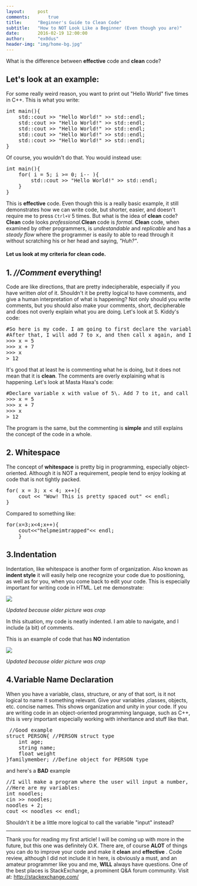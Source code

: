 ```yaml
---
layout:     post
comments:		true
title:      "Beginner's Guide to Clean Code"
subtitle:   "How to NOT Look Like a Beginner (Even though you are)"
date:       2016-02-19 12:00:00
author:     "ex0dus"
header-img: "img/home-bg.jpg"
---
```

What is the difference between **effective** code and **clean** code?

## Let's look at an example:

For some really weird reason, you want to print out "Hello World" five times in C++. This is what you write:

<pre>int main(){
	std::cout >> "Hello World!" >> std::endl;
	std::cout >> "Hello World!" >> std::endl;
	std::cout >> "Hello World!" >> std::endl;
	std::cout >> "Hello World!" >> std::endl;
	std::cout >> "Hello World!" >> std::endl;
} </pre>

Of course, you wouldn't do that. You would instead use:

<pre>int main(){
	for( i = 5; i >= 0; i-- ){
		std::cout >> "Hello World!" >> std::endl;
	}
} </pre>

This is **effective** code. Even though this is a really basic example, it still demonstrates how we can write code, but shorter, easier, and doesn't require me to press `Ctrl+V` 5 times. But what is the idea of **clean** code? **Clean** code looks _professional._**Clean** code is _formal_. **Clean** code, when examined by other programmers, is _undestandable_ and _replicable_ and has a _steady flow_ where the programmer is easily to able to read through it without scratching his or her head and saying, _"Huh?"_.

#### Let us look at my criteria for clean code.

## 1\. _//Comment_ everything!

Code are like directions, that are pretty indecipherable, especially if you have written _alot_ of it. Shouldn't it be pretty logical to have comments, and give a human interpretation of what is happening? Not only should you write comments, but you should also make your comments, short, decipherable and does not overly explain what you are doing. Let's look at S. Kiddy's code:

<pre>#So here is my code. I am going to first declare the variable x, and then give it the value of 5\.
#After that, I will add 7 to x, and then call x again, and I will get 12\.
>>> x = 5
>>> x + 7
>>> x
> 12
</pre>

It's good that at least he is commenting what he is doing, but it does not mean that it is **clean**. The comments are overly explaining what is happening. Let's look at Masta Haxa's code:

<pre>#Declare variable x with value of 5\. Add 7 to it, and call x to have value of 12.
>>> x = 5
>>> x + 7
>>> x
> 12
</pre>

The program is the same, but the commenting is **simple** and still explains the concept of the code in a whole.

## 2\. Whitespace

The concept of **whitespace** is pretty big in programming, especially object-oriented. Although it is NOT a requirement, people tend to enjoy looking at code that is not tightly packed.

<pre>for( x = 3; x < 4; x++){
	cout << "Wow! This is pretty spaced out" << endl;
}</pre>

Compared to something like:

<pre>for(x=3;x<4;x++){
	cout<<"helpmeimtrapped"<< endl;
	}
</pre>

## 3.Indentation

Indentation, like whitespace is another form of organization. Also known as **indent style** it will easily help one recognize your code due to positioning, as well as for you, when you come back to edit your code. This is especially important for writing code in HTML. Let me demonstrate:

![](http://i.imgur.com/yKvNCNh.png)

_Updated because older picture was crap_

In this situation, my code is neatly indented. I am able to navigate, and I include (a bit) of comments.

This is an example of code that has **NO** indentation

 ![](http://i.imgur.com/4m6C6Nh.png)

_Updated because older picture was crap_

## 4.Variable Name Declaration

When you have a variable, class, structure, or any of that sort, is it not logical to name it something relevant. Give your variables ,classes, objects, etc. concise names. This shows organization and unity in your code. If you are writing code in an object-oriented programming language, such as C++, this is very important especially working with inheritance and stuff like that.

<pre> //Good example
struct PERSON{ //PERSON struct type
	int age;
	string name;
	float weight
}familymember; //Define object for PERSON type
</pre>

and here's a **BAD** example

<pre>//I will make a program where the user will input a number, and the computer returns that number + 2\.
//Here are my variables:
int noodles;
cin >> noodles;
noodles + 2;
cout << noodles << endl;
</pre>

Shouldn't it be a little more logical to call the variable "input" instead?

* * *

Thank you for reading my first article! I will be coming up with more in the future, but this one was definitely O.K. There are, of course **ALOT** of things you can do to improve your code and make it **clean** and **effective** . Code review, although I did not include it in here, is obviously a must, and an amateur programmer like you and me, **WILL** always have questions. One of the best places is StackExchange, a prominent Q&A forum community. Visit at: http://stackexchange.com/

